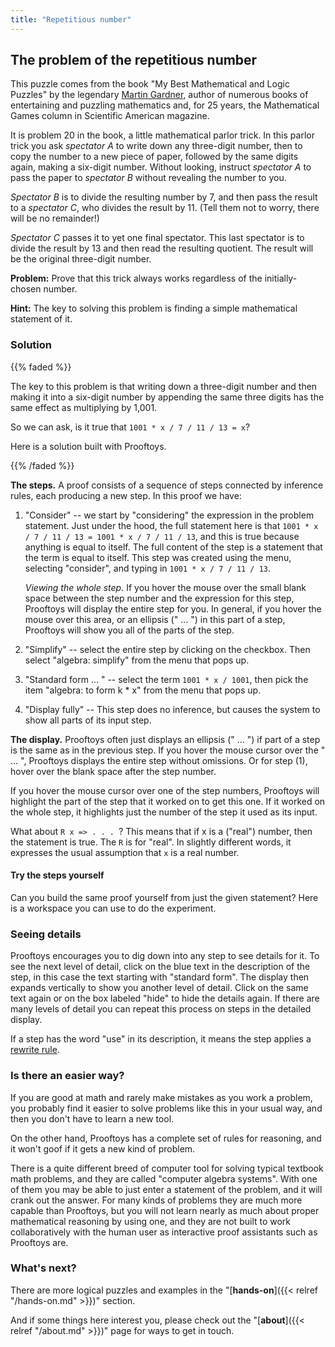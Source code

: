 ```yaml
---
title: "Repetitious number"
---
```


## The problem of the repetitious number

This puzzle comes from the book "My Best Mathematical and Logic
Puzzles" by the legendary <a target=_blank
href="https://en.wikipedia.org/wiki/Martin_Gardner">Martin
Gardner</a>, author of numerous books of entertaining and puzzling
mathematics and, for 25 years, the Mathematical Games column in
Scientific American magazine.

It is problem 20 in the book, a little mathematical parlor trick.
In this parlor trick you ask *spectator A* to write down any three-digit
number, then to copy the number to a new piece of paper, followed by
the same digits again, making a six-digit number.  Without looking,
instruct *spectator A* to pass the paper to *spectator B* without
revealing the number to you.

*Spectator B* is to divide the resulting number by 7, and then pass the
result to a *spectator C*, who divides the result by 11. (Tell them not
to worry, there will be no remainder!)

*Spectator C* passes it to yet one final spectator.  This last
spectator is to divide the result by 13 and then read the resulting
quotient.  The result will be the original three-digit number.

**Problem:** Prove that this trick always works regardless of the
initially-chosen number.

**Hint:** The key to solving this problem is finding a simple
mathematical statement of it.

### Solution

{{% faded %}}

The key to this problem is that writing down a three-digit number and
then making it into a six-digit number by appending the same three
digits has the same effect as multiplying by 1,001.

So we can ask, is it true that
`1001 * x / 7 / 11 / 13 = x`?

Here is a solution built with Prooftoys.

<div class="proof-display mb-4" data-steps='
(1 consider (t ((((1001 * x) / 7) / 11) / 13)))
(2 simplifyFocalPart (s 1))
(3 arrangeTerm (s 2) (path "/right/right"))
(4 display (s 3))
'></div>

{{% /faded %}}

**The steps.** A proof consists of a sequence of steps connected by
inference rules, each producing a new step.  In this proof we have:

1. "Consider" -- we start by "considering" the expression in the
   problem statement.  Just under the hood, the full statement here is
   that `1001 * x / 7 / 11 / 13 = 1001 * x / 7 / 11 / 13`, and
   this is true because anything is equal to itself.  The full content
   of the step is a statement that the term is equal to itself.  This
   step was created using the menu, selecting "consider", and typing
   in `1001 * x / 7 / 11 / 13`.

     *Viewing the whole step.* If you hover the mouse over the small
   blank space between the step number and the expression for this
   step, Prooftoys will display the entire step for you.  In general,
   if you hover the mouse over this area, or an ellipsis (" &hellip;
   ") in this part of a step, Prooftoys will show you all of the parts
   of the step.

2. "Simplify" -- select the entire step by clicking on the checkbox.
   Then select "algebra: simplify" from the menu that pops up.
   
3. "Standard form &hellip; " -- select the term `1001 * x /
   1001`, then pick the item "algebra: to form k * x" from the menu
   that pops up.
	
4.  "Display fully" -- 
    This step does no inference, but causes the system to show all
    parts of its input step.

**The display.** Prooftoys often just displays an ellipsis (" &hellip;
") if part of a step is the same as in the previous step.  If you
hover the mouse cursor over the " &hellip; ", Prooftoys displays the
entire step without omissions.  Or for step (1), hover over the blank
space after the step number.

If you hover the mouse cursor over one of the step numbers, Prooftoys
will highlight the part of the step that it worked on to get this
one.  If it worked on the whole step, it highlights just the number of
the step it used as its input.

What about `R x => . . . `?  This means that if x is a ("real")
number, then the statement is true.  The `R` is for "real".  In
slightly different words, it expresses the usual assumption that
`x` is a real number.
	
#### Try the steps yourself

Can you build the same proof yourself from just the given statement?
Here is a workspace you can use to do the experiment.

<div class="proof-editor mb-4" data-steps='
(1 given (t ((((1001 * x) / 7) / 11) / 13)))
'></div>

### Seeing details

Prooftoys encourages you to dig down into any step
to see details for it.  To see the next level of detail, click on the
blue text in the description of the step, in this case the text
starting with "standard form".  The display then expands vertically to
show you another level of detail.  Click on the same text again or on
the box labeled "hide" to hide the details again.  If there are many
levels of detail you can repeat this process on steps in the detailed
display.

If a step has the word "use" in its description, it means the step
applies a [rewrite rule](/inference/#replacement-and-rewriting).

### Is there an easier way?

If you are good at math and rarely make mistakes as you work a
problem, you probably find it easier to solve problems like this in
your usual way, and then you don't have to learn a new tool.

On the other hand, Prooftoys has a complete set of rules for
reasoning, and it won't goof if it gets a new kind of problem.

There is a quite different breed of computer tool for solving typical
textbook math problems, and they are called "computer algebra
systems".  With one of them you may be able to just enter a statement
of the problem, and it will crank out the answer.  For many kinds of
problems they are much more capable than Prooftoys, but you will not
learn nearly as much about proper mathematical reasoning by using one,
and they are not built to work collaboratively with the human user
as interactive proof assistants such as Prooftoys are.

### What's next?

There are more logical puzzles and examples in the
"[**hands-on**]({{< relref "/hands-on.md" >}})" section.

And if some things here interest you, please check out the
"[**about**]({{< relref "/about.md" >}})" page for ways to get in
touch.

<!--

### Challenge -- Can you tell how long is a "lunar"?

This problem comes from the same book by Martin Gardner.  He explains
that in H. G. Wells' novel, "The First Men in the Moon", the moon is
inhabited by intelligent natives who measure distance in lunars.

##### [How long is a "lunar"?](/lunar/) &#x27aa;

-->
